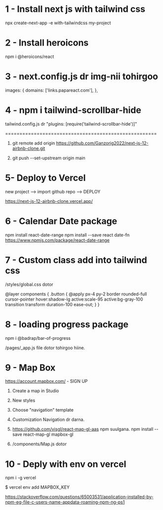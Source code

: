 # 1 - Install next js with tailwind css

npx create-next-app -e with-tailwindcss my-project

# 2 - Install heroicons

npm i @heroicons/react

# 3 - next.config.js dr img-nii tohirgoo

images: {
domains: ['links.papareact.com'],
},

# 4 - npm i tailwind-scrollbar-hide

tailwind.config.js dr "plugins: [require('tailwind-scrollbar-hide')]"

=====================================================

1. git remote add origin https://github.com/Ganzorig2022/next-js-12-airbnb-clone.git

2. git push --set-upstream origin main

# 5- Deploy to Vercel

new project --> import github repo --> DEPLOY

https://next-js-12-airbnb-clone.vercel.app/

# 6 - Calendar Date package

npm install react-date-range
npm install --save react date-fn
https://www.npmjs.com/package/react-date-range

# 7 - Custom class add into tailwind css

/styles/global.css dotor

@layer components {
.button {
@apply px-4 py-2 border rounded-full cursor-pointer hover:shadow-lg active:scale-95 active:bg-gray-100 transition transform duration-100 ease-out;
}
}

# 8 - loading progress package

npm i @badrap/bar-of-progress

/pages/\_app.js file dotor tohirgoo hiine.

# 9 - Map Box

https://account.mapbox.com/ - SIGN UP

1. Create a map in Studio
2. New styles
3. Choose "navigation" template
4. Customization Navigation dr darna.

5. https://github.com/visgl/react-map-gl-aas npm suulgana.
   npm install --save react-map-gl mapbox-gl
6. /components/Map.js dotor

# 10 - Deply with env on vercel

npm i -g vercel

$ vercel env add MAPBOX_KEY

https://stackoverflow.com/questions/65003531/application-installed-by-npm-eg-file-c-users-name-appdata-roaming-npm-ng-ps1
